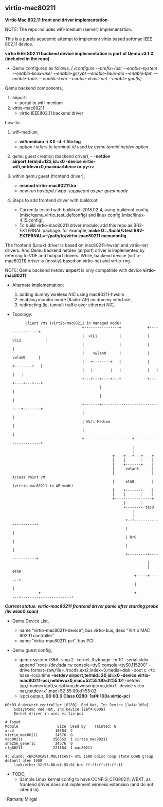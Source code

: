 ## virtio-mac80211
**Virtio Mac 802.11 front end driver implementation**

NOTE: The repo includes wifi-medium (server) implementation.

This is a purely academic attempt to implement virtio based softmac IEEE 802.11 device.

**virtio IEEE 802.11 backend device implementation is part of Qemu v3.1.0 (included in the repo)**
- Qemu configured as follows,
	_(./configure --prefix=/usr --enable-system --enable-linux-user --enable-gcrypt --enable-linux-aio --enable-tpm --enable-tools --enable-kvm --enable-vhost-net --enable-gnutls)_

Qemu backend components,
1. airport:
	- portal to wifi-medium
2. virtio-mac80211:
	- virtio IEEE802.11 backend driver

how-to:
1. wifi-medium,
	- **wifimedium -i XX -d -l file.log**
	- _option i refers to terminal-id used by qemu termid netdev option_

2. qemu guest creation (backend driver),
        - **-netdev airport,termid=123,id=x0 -device virtio-wifi,netdev=x0,mac=aa:bb:cc:xx:yy:zz**

3. within qemu guest (frontend driver),
	- **insmod virtio-mac80211.ko**
	- _now run hostapd / wpa-supplicant as per guest mode_
4. Steps to add frontend driver with buildroot,
	- Currently tested with buildroot-2018.02.4, using buildroot config (misc/qemu_virtio_test_defconfig) and linux config (misc/linux-4.15.config).
	- To build virtio-mac80211 driver module, add this repo as BR2-EXTERNAL package. for example, **make O=./build/vtest BR2-EXTERNAL=~/path/to/virtio-mac80211 menuconfig**

The frontend (Linux) driver is based on mac80211-hwsim and virtio-net drivers.
And Qemu backend netdev (airport) driver is implemented by referring to VDE and hubport drivers.
While, backend device (virtio-mac80211) driver is (mostly) based on virtio-net and virtio-rng.

NOTE: Qemu backend netdev **airport** is only compatible with device **virtio-mac80211**

- Alternate implementation:
	1. adding dummy wireless NIC using mac80211-hwsim
	2. enabling monitor mode (RadioTAP) on dummy interface,
	3. redirecting (ie. tunnel) traffic over ethernet NIC.

- Topology:

			Client VMs (virtio-mac80211 in managed mode)
                                      +----------------+            +----------------+
                                      |  vCL1          |            | vCL2           |
                                      |                |            |                |
                                      |    vwlan0      |            |    vwlan0      |
                                      |   +--------+   |            |   +--------+   |
                                      |   |        |   |            |   |        |   |
                                      +---+---+----+---+            +---+----+---+---+
                                              |                              |
                                              |                              |
                                      +-------+------------------------------+--------+
                                      |                                               |
                                      | Wifi-Medium                                   |
                                      |                                               |
                                      +----------------------+------------------------+
                                                             |
                                                             |
                                                    +----+---+---+----+
                                                    |    |       |    |
                                                    |    +-------+    |
                                                    |     vwlan0      |
                                                    |                 |  Access Point VM
                                                    |     eth0        |  (virtio-mac80211 in AP mode)
                                                    |    +-------+    |
                                                    |    |       |    |
                                                    +-----------------+
                                                         |       |
                                                         +---+---+ tap0
                                                             |
                                                             |
                                                          +--+----------------------+
                                                          |                         |
                                                          | br0                     |
                                                          |                         |
                                                          +---------+---------------+
                                                                    |
                                                                    |   eth0
                                                              +-----+-------+
                                                              |             |
                  +-------------------------------------------+-------------+-----------------------+

***Current status: virtio-mac80211 frontend driver panic after starting probe (iw wlan0 scan)***
- Qemu Device List,
	- name "virtio-mac80211-device", bus virtio-bus, desc "Virtio MAC 802.11 controller"
	- name "virtio-mac80211-pci", bus PCI

- Qemu guest config,
	- qemu-system-i386 -smp 2 -kernel ./bzImage -m 1G -serial stdio --append "root=/dev/sda rw console=tty0 console=ttyS0,115200" -drive format=raw,file=./rootfs.ext2,index=0,media=disk -boot c -rtc base=localtime **-netdev airport,termid=20,id=x0 -device virtio-mac80211-pci,netdev=x0,mac=52:55:00:d1:55:01** -netdev tap,ifname=tap0,script=no,downscript=no,id=x1 -device virtio-net,netdev=x1,mac=52:55:00:d1:55:02
	- lspci output,
		**00:03.0 Class 0280: 1af4:100a virtio-pci**
```
00:03.0 Network controller [0280]: Red Hat, Inc Device [1af4:100a]
	Subsystem: Red Hat, Inc Device [1af4:000a]
	Kernel driver in use: virtio-pci

# lsmod
Module                  Size  Used by    Tainted: G  
arc4                   16384  2 
virtio_mac80211        24576  0 
mac80211              356352  1 virtio_mac80211
sha256_generic         24576  0 
cfg80211              221184  1 mac80211

4: wlan0: <BROADCAST,MULTICAST> mtu 1500 qdisc noop state DOWN group default qlen 1000
    link/ether 52:55:00:d1:55:01 brd ff:ff:ff:ff:ff:ff

```

- TODO,
	- Sample Linux kernel config to have CONFIG_CFG80211_WEXT, as frontend driver does not implement wireless extension (and do not intend to).

-Ratnaraj Mirgal
